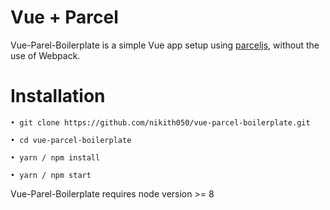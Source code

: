 # Vue + Parcel

Vue-Parel-Boilerplate is a simple Vue app setup using [parceljs](https://parceljs.org/), without the use of Webpack.

# Installation

```
• git clone https://github.com/nikith050/vue-parcel-boilerplate.git

• cd vue-parcel-boilerplate

• yarn / npm install

• yarn / npm start
```

Vue-Parel-Boilerplate requires node version >= 8

